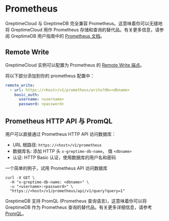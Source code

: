 # Prometheus

GreptimeCloud 与 GreptimeDB 完全兼容 Prometheus。这意味着你可以无缝地将 GreptimeCloud 用作 Prometheus 存储和查询的替代品。有关更多信息，请参阅 GreptimeDB 用户指南中的 [Prometheus 文档](https://docs.greptime.cn/user-guide/clients/prometheus)。

## Remote Write

GreptimeCloud 实例可以配置为 Prometheus 的 [Remote Write 端点](https://prometheus.io/docs/prometheus/latest/configuration/configuration/#remote_write)。

将以下部分添加到你的 prometheus 配置中：

```yaml
remote_write:
  - url: https://<host>/v1/prometheus/write?db=<dbname>
    basic_auth:
      username: <username>
      password: <password>

```

## Prometheus HTTP API 与 PromQL

用户可以直接通过 Prometheus HTTP API 访问数据库：

- URL 根路径: `https://<host>/v1/prometheus`
- 数据库名: 添加 HTTP 头 `x-greptime-db-name`， 值 `<dbname>`
- 认证: HTTP Basic 认证，使用数据库的用户名和密码

一个简单的例子，试用 Prometheus API 访问数据库

```shell
curl -X GET \
  -H "x-greptime-db-name: <dbname>" \
  -u "<username>:<password>" \
  "https://<host>/v1/prometheus/api/v1/query?query=1"
```

GreptimeDB 支持 PromQL (Prometheus 查询语言)，这意味着你可以将 GreptimeDB 作为 Prometheus 查询的替代品。有关更多详细信息，请参考 [PromQL](https://docs.greptime.cn/user-guide/clients/prometheus#prometheus-query-language)。
